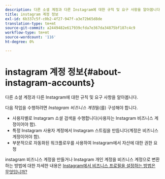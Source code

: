 ```yaml
---
description: 다른 소셜 계정과 다른 Instagram에 대한 규칙 및 요구 사항을 알아봅니다.
title: instagram 계정 정보
exl-id: 6b337c5f-c0b2-4f27-947f-a3e72b65d8de
translation-type: tm+mt
source-git-commit: a2449482e617939cfda7e367da34875bf187c4c9
workflow-type: tm+mt
source-wordcount: '116'
ht-degree: 0%

---
```


# instagram 계정 정보{#about-instagram-accounts}

다른 소셜 계정과 다른 Instagram에 대한 규칙 및 요구 사항을 알아봅니다.

다음 작업을 수행하려면 *Instagram 비즈니스 계정*&#x200B;을(를) 구성해야 합니다.

* 사용자별로 Instagram 소셜 검색을 수행합니다(사용자는 Instagram 비즈니스 계정이어야 함).
* 특정 Instagram 사용자 계정에서 Instagram 스트림을 만듭니다(계정은 비즈니스 계정이어야 함).
* 부분적으로 자동화된 워크플로우를 사용하여 Instagram에서 자산에 대한 권한 요청

instagram 비즈니스 계정을 만들거나 Instagram 개인 계정을 비즈니스 계정으로 변환하는 방법에 대한 자세한 내용은 [Instagram에서 비즈니스 프로필을 설정하는 방법은 무엇입니까?](https://www.facebook.com/help/502981923235522)

